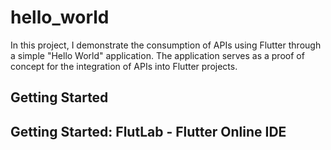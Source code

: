 # hello_world

In this project, I demonstrate the consumption of APIs using Flutter through a simple "Hello World" 
application. The application serves as a proof of concept for the integration of APIs into Flutter projects.

## Getting Started



## Getting Started: FlutLab - Flutter Online IDE

